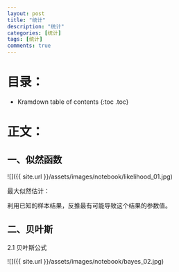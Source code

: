 ```yaml
---
layout: post
title: "统计"
description: "统计"
categories: [统计]
tags: [统计]
comments: true
---
```

# 目录：

* Kramdown table of contents
{:toc .toc}

# 正文：

## 一、似然函数

![]({{ site.url }}/assets/images/notebook/likelihood_01.jpg)

最大似然估计：

利用已知的样本结果，反推最有可能导致这个结果的参数值。


## 二、贝叶斯

2.1 贝叶斯公式

![]({{ site.url }}/assets/images/notebook/bayes_02.jpg)













